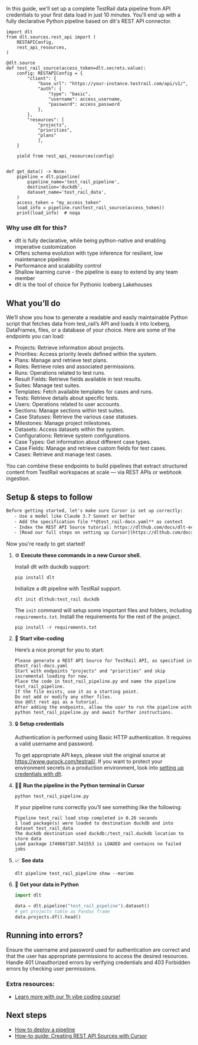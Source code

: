 In this guide, we'll set up a complete TestRail data pipeline from API credentials to your first data load in just 10 minutes. You'll end up with a fully declarative Python pipeline based on dlt's REST API connector.

```python-outcome
import dlt
from dlt.sources.rest_api import (
    RESTAPIConfig,
    rest_api_resources,
)

@dlt.source
def test_rail_source(access_token=dlt.secrets.value):
    config: RESTAPIConfig = {
        "client": {
            "base_url": "https://your-instance.testrail.com/api/v1/",
            "auth": {
                "type": "basic",
                "username": access_username,
                "password": access_password
            },
        },
        "resources": [
            "projects",
            "priorities",
            "plans"
            ],
    }

    yield from rest_api_resources(config)


def get_data() -> None:
    pipeline = dlt.pipeline(
        pipeline_name='test_rail_pipeline',
        destination='duckdb',
        dataset_name='test_rail_data', 
    )
    access_token = "my_access_token"
    load_info = pipeline.run(test_rail_source(access_token))
    print(load_info)  # noqa
```

### Why use dlt for this?

- dlt is fully declarative, while being python-native and enabling imperative customization
- Offers schema evolution with type inference for resilient, low maintenance pipelines
- Performance and scalability control
- Shallow learning curve - the pipeline is easy to extend by any team member
- dlt is the tool of choice for Pythonic Iceberg Lakehouses

## What you’ll do

We’ll show you how to generate a readable and easily maintainable Python script that fetches data from test_rail’s API and loads it into Iceberg, DataFrames, files, or a database of your choice. Here are some of the endpoints you can load:

- Projects: Retrieve information about projects.
- Priorities: Access priority levels defined within the system.
- Plans: Manage and retrieve test plans.
- Roles: Retrieve roles and associated permissions.
- Runs: Operations related to test runs.
- Result Fields: Retrieve fields available in test results.
- Suites: Manage test suites.
- Templates: Fetch available templates for cases and runs.
- Tests: Retrieve details about specific tests.
- Users: Operations related to user accounts.
- Sections: Manage sections within test suites.
- Case Statuses: Retrieve the various case statuses.
- Milestones: Manage project milestones.
- Datasets: Access datasets within the system.
- Configurations: Retrieve system configurations.
- Case Types: Get information about different case types.
- Case Fields: Manage and retrieve custom fields for test cases.
- Cases: Retrieve and manage test cases.

You can combine these endpoints to build pipelines that extract structured content from TestRail workspaces at scale — via REST APIs or webhook ingestion.

## Setup & steps to follow

```default
Before getting started, let's make sure Cursor is set up correctly:
   - Use a model like Claude 3.7 Sonnet or better
   - Add the specification file **@test_rail-docs.yaml** as context
   - Index the REST API Source tutorial: https://dlthub.com/docs/dlt-ecosystem/verified-sources/rest_api/ and add it to context as **@dlt rest api**
   - [Read our full steps on setting up Cursor](https://dlthub.com/docs/dlt-ecosystem/llm-tooling/cursor-restapi#23-configuring-cursor-with-documentation)
```

Now you're ready to get started! 

1. ⚙️ **Execute these commands in a new Cursor shell.**
    
    Install dlt with duckdb support:
    ```shell
    pip install dlt
    ```

    Initialize a dlt pipeline with TestRail support.
    ```shell
    dlt init dlthub:test_rail duckdb
    ```

    The `init` command will setup some important files and folders, including `requirements.txt`. Install the requirements for the rest of the project.
    ```shell
    pip install -r requirements.txt
    ```
    
2. 🤠 **Start vibe-coding**
    
    Here’s a nice prompt for you to start: 
    
    ```prompt
    Please generate a REST API Source for TestRail API, as specified in @test_rail-docs.yaml 
    Start with endpoints "projects" and "priorities" and skip incremental loading for now. 
    Place the code in test_rail_pipeline.py and name the pipeline test_rail_pipeline. 
    If the file exists, use it as a starting point. 
    Do not add or modify any other files. 
    Use @dlt rest api as a tutorial. 
    After adding the endpoints, allow the user to run the pipeline with python test_rail_pipeline.py and await further instructions.
    ```

    
3. 🔒 **Setup credentials** 
    
    Authentication is performed using Basic HTTP authentication. It requires a valid username and password.
    
    To get appropriate API keys, please visit the original source at https://www.gurock.com/testrail/.
    If you want to protect your environment secrets in a production environment, look into [setting up credentials with dlt](https://dlthub.com/docs/walkthroughs/add_credentials).
    
4. 🏃‍♀️ **Run the pipeline in the Python terminal in Cursor**
    
    ```shell
    python test_rail_pipeline.py
    ```
    
    If your pipeline runs correctly you’ll see something like the following:
    
    ```shell
    Pipeline test_rail load step completed in 0.26 seconds
    1 load package(s) were loaded to destination duckdb and into dataset test_rail_data
    The duckdb destination used duckdb:/test_rail.duckdb location to store data
    Load package 1749667187.541553 is LOADED and contains no failed jobs
    ```
    
5. 📈 **See data**
    
    ```shell
    dlt pipeline test_rail_pipeline show --marimo
    ```
    
6. 🐍 **Get your data in Python**
    
    ```python
    import dlt

   data = dlt.pipeline("test_rail_pipeline").dataset()
   # get projects table as Pandas frame
   data.projects.df().head()
    ```

## Running into errors?

Ensure the username and password used for authentication are correct and that the user has appropriate permissions to access the desired resources. Handle 401 Unauthorized errors by verifying credentials and 403 Forbidden errors by checking user permissions.

### Extra resources:

- [Learn more with our 1h vibe coding course!](https://www.youtube.com/watch?v=GGid70rnJuM)

## Next steps

- [How to deploy a pipeline](https://dlthub.com/docs/walkthroughs/deploy-a-pipeline)
- [How-to guide: Creating REST API Sources with Cursor](https://dlthub.com/docs/dlt-ecosystem/llm-tooling/cursor-restapi)